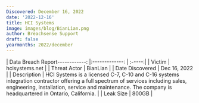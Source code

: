 ```yaml
---
Discovered: December 16, 2022
date: '2022-12-16'
title: HCI Systems
image: images/blog/BianLian.png
author: Breachsense Support
draft: false
yearmonths: 2022/december
---
```


| Data Breach Report------------:     |:-------------:    | :-----:|
| Victim      | hcisystems.net      | 
| Threat Actor      | BianLian      | 
| Date Discovered      | Dec 16, 2022      | 
| Description      | HCI Systems is a licensed C-7, C-10 and C-16 systems integration contractor offering a full spectrum of services including sales, engineering, installation, service and maintenance. The company is headquartered in Ontario, California.      | 
| Leak Size      | 800GB      | 


